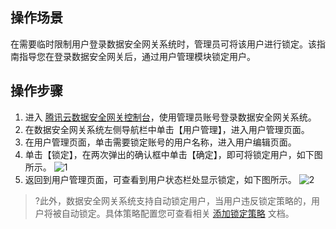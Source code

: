 ## 操作场景
在需要临时限制用户登录数据安全网关系统时，管理员可将该用户进行锁定。该指南指导您在登录数据安全网关后，通过用户管理模块锁定用户。



## 操作步骤


1. 进入 [腾讯云数据安全网关控制台](https://console.cloud.tencent.com/dasb)，使用管理员账号登录数据安全网关系统。
2. 在数据安全网关系统左侧导航栏中单击【用户管理】，进入用户管理页面。
3. 在用户管理页面，单击需要锁定账号的用户名称，进入用户编辑页面。
4. 单击【锁定】，在两次弹出的确认框中单击【确定】，即可将锁定用户，如下图所示。
    ![1](https://main.qcloudimg.com/raw/8cc86584ec906b4c21893c929a2949c9.png)
5. 返回到用户管理页面，可查看到用户状态栏处显示锁定，如下图所示。
    ![2](https://main.qcloudimg.com/raw/6b3317da8cdf2b1b4e3811c1e45a299f.png)

>?此外，数据安全网关系统支持自动锁定用户，当用户违反锁定策略的，用户将被自动锁定。具体策略配置您可查看相关 [添加锁定策略](https://cloud.tencent.com/document/product/1025/32299) 文档。

